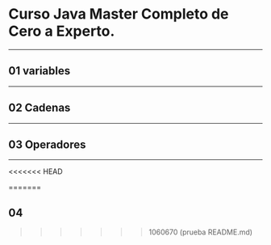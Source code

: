 # Curso Java Master Completo de Cero a Experto.
___
## 01 variables
___
## 02 Cadenas
___
## 03 Operadores
___
<<<<<<< HEAD

=======
## 04
>>>>>>> 1060670 (prueba README.md)


